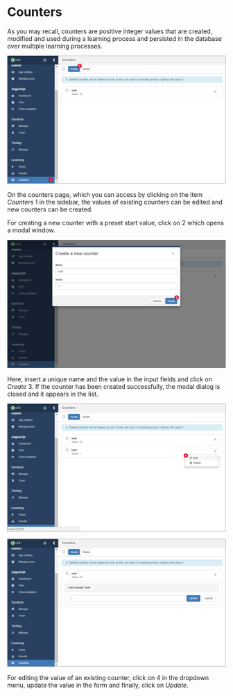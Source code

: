 # Counters

As you may recall, counters are positive integer values that are created, modified and used during a learning process and persisted in the database over multiple learning processes.

![Counters 1](assets/counters/1.jpg)

On the counters page, which you can access by clicking on the item *Counters* <span class="label">1</span> in the sidebar, the values of existing counters can be edited and new counters can be created.

For creating a new counter with a preset start value, click on <span class="label">2</span> which opens a modal window.

![Counters 2](assets/counters/2.jpg)

Here, insert a unique name and the value in the input fields and click on *Create* <span class="label">3</span>.
If the counter has been created successfully, the modal dialog is closed and it appears in the list.

![Counters 3](assets/counters/3.jpg)

![Counters 4](assets/counters/4.jpg)

For editing the value of an existing counter, click on <span class="label">4</span> in the dropdown menu, update the value in the form and finally, click on *Update*.